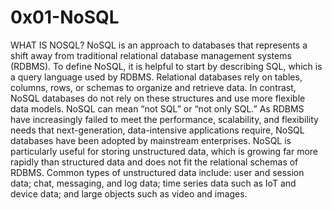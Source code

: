 # 0x01-NoSQL

WHAT IS NOSQL?
NoSQL is an approach to databases that represents a shift away from traditional relational database management systems (RDBMS). To define NoSQL, it is helpful to start by describing SQL, which is a query language used by RDBMS. Relational databases rely on tables, columns, rows, or schemas to organize and retrieve data. In contrast, NoSQL databases do not rely on these structures and use more flexible data models. NoSQL can mean “not SQL” or “not only SQL.” As RDBMS have increasingly failed to meet the performance, scalability, and flexibility needs that next-generation, data-intensive applications require, NoSQL databases have been adopted by mainstream enterprises. NoSQL is particularly useful for storing unstructured data, which is growing far more rapidly than structured data and does not fit the relational schemas of RDBMS. Common types of unstructured data include: user and session data; chat, messaging, and log data; time series data such as IoT and device data; and large objects such as video and images.
